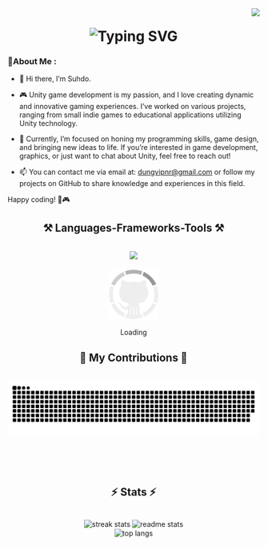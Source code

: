 <img align="right" src="https://visitor-badge.laobi.icu/badge?page_id=salesp07.salesp07" />
<h1 align="center">
    <img src="https://readme-typing-svg.herokuapp.com?font=Pixelify+Sans&pause=2000&center=true&vCenter=true&size=35&color=555555&width=500&height=70&lines=Hi+There!+👋;I'm+Suhdo" alt="Typing SVG" /></a>
</h1>
<h3 align="left">💫About Me :</h3>

- 👋 Hi there, I’m Suhdo.

- 🎮 Unity game development is my passion, and I love creating dynamic and innovative gaming experiences. I’ve worked on various projects, ranging from small indie games to educational applications utilizing Unity technology.

- 🚀 Currently, I’m focused on honing my programming skills, game design, and bringing new ideas to life. If you’re interested in game development, graphics, or just want to chat about Unity, feel free to reach out!

- 📫 You can contact me via email at: dungvipnr@gmail.com or follow my projects on GitHub to share knowledge and experiences in this field.

Happy coding! 🚀🎮


<h2 align="center">⚒️ Languages-Frameworks-Tools ⚒️</h2>

<br/>
<div align="center">
  <a href="https://skillicons.dev">
    <img src="https://skillicons.dev/icons?i=git,github,unity,postman,discord,idea,vscode" />
  </a>
</div>
<br/>

 <div align=center>
        <img src="https://raw.githubusercontent.com/AhmedFathyDev/AhmedFathyDev/main/GitHub.gif" alt="GitHub Octocat Logo" height="100">
        <p>Loading</p>
    </div>
</div>

<div align="center">
  <h2>🐍 My Contributions 🐍</h2>
  <br>

<picture>
  <source media="(prefers-color-scheme: dark)" srcset="https://raw.githubusercontent.com/Suhdo2453/Suhdo2453/output/github-contribution-grid-snake-dark.svg" />
  <source media="(prefers-color-scheme: light)" srcset="[github-snake.svg](https://raw.githubusercontent.com/Suhdo2453/Suhdo2453/output/github-contribution-grid-snake.svg)" />
  <img alt="snake eating my contributions" src="https://raw.githubusercontent.com/Suhdo2453/Suhdo2453/output/github-contribution-grid-snake.svg" />
</picture>
  
  <br/><br/><br/>
</div>

<h2 align="center">⚡ Stats ⚡</h2>
<br>
<div align=center>
  <img width=390 src="https://github-readme-streak-stats-salesp07.vercel.app/?user=Suhdo2453&count_private=true&theme=react&border_radius=10" alt="streak stats"/>
  <img width=390 src="https://github-readme-stats-salesp07.vercel.app/api?username=Suhdo2453&count_private=true&show_icons=true&theme=react&rank_icon=github&border_radius=10" alt="readme stats" />
  <br/>
  <img width=325 align="center" src="https://github-readme-stats.vercel.app/api/top-langs/?username=Suhdo2453&hide=HTML&langs_count=8&layout=compact&theme=react&border_radius=10&size_weight=0.5&count_weight=0.5&exclude_repo=github-readme-stats" alt="top langs" />
</div>

<!---
Suhdo2453/Suhdo2453 is a ✨ special ✨ repository because its `README.md` (this file) appears on your GitHub profile.
You can click the Preview link to take a look at your changes.
--->
